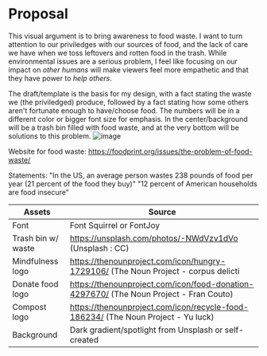 # Proposal

This visual argument is to bring awareness to food waste. I want to turn attention to our priviledges with our sources of food, and the lack of care we have when we toss leftovers and rotten food in the trash. While environmental issues are a serious problem, I feel like focusing on our impact on _other humans_ will make viewers feel more empathetic and that they have power to _help others_.

The draft/template is the basis for my design, with a fact stating the waste we (the priviledged) produce, followed by a fact stating how some others aren't fortunate enough to have/choose food. The numbers will be in a different color or bigger font size for emphasis. In the center/background will be a trash bin filled with food waste, and at the very bottom will be solutions to this problem.
![image](https://user-images.githubusercontent.com/71570477/153924814-9d6d2123-a9ca-4bdd-86eb-4237c57a1b2f.png)

Website for food waste:
https://foodprint.org/issues/the-problem-of-food-waste/

Statements:
"In the US, an average person wastes 238 pounds of food per year (21 percent of the food they buy)"
"12 percent of American households are food insecure"



|Assets| Source|
|--------|--------|
|Font| Font Squirrel or FontJoy|
|Trash bin w/ waste|https://unsplash.com/photos/-NWdVzv1dVo (Unsplash : CC)|
|Mindfulness logo|https://thenounproject.com/icon/hungry-1729106/ (The Noun Project - corpus delicti|
|Donate food logo|https://thenounproject.com/icon/food-donation-4297670/ (The Noun Project - Fran Couto)|
|Compost logo|https://thenounproject.com/icon/recycle-food-186234/ (The Noun Project - Yu luck)|
|Background| Dark gradient/spotlight from Unsplash or self-created |
